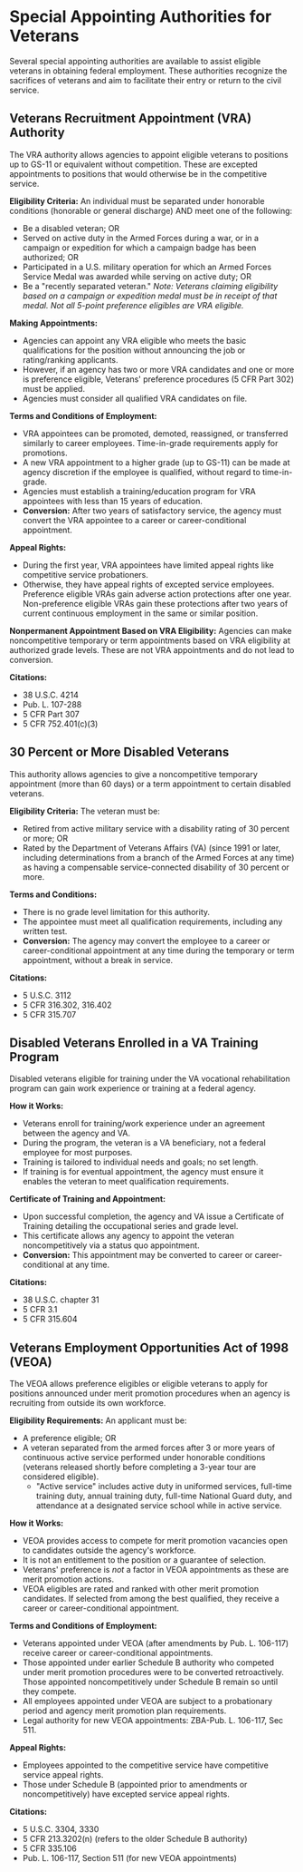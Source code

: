 # Special Appointing Authorities for Veterans

Several special appointing authorities are available to assist eligible veterans in obtaining federal employment. These authorities recognize the sacrifices of veterans and aim to facilitate their entry or return to the civil service.

## Veterans Recruitment Appointment (VRA) Authority

The VRA authority allows agencies to appoint eligible veterans to positions up to GS-11 or equivalent without competition. These are excepted appointments to positions that would otherwise be in the competitive service.

**Eligibility Criteria:**
An individual must be separated under honorable conditions (honorable or general discharge) AND meet one of the following:
*   Be a disabled veteran; OR
*   Served on active duty in the Armed Forces during a war, or in a campaign or expedition for which a campaign badge has been authorized; OR
*   Participated in a U.S. military operation for which an Armed Forces Service Medal was awarded while serving on active duty; OR
*   Be a "recently separated veteran."
*Note: Veterans claiming eligibility based on a campaign or expedition medal must be in receipt of that medal. Not all 5-point preference eligibles are VRA eligible.*

**Making Appointments:**
*   Agencies can appoint any VRA eligible who meets the basic qualifications for the position without announcing the job or rating/ranking applicants.
*   However, if an agency has two or more VRA candidates and one or more is preference eligible, Veterans' preference procedures (5 CFR Part 302) must be applied.
*   Agencies must consider all qualified VRA candidates on file.

**Terms and Conditions of Employment:**
*   VRA appointees can be promoted, demoted, reassigned, or transferred similarly to career employees. Time-in-grade requirements apply for promotions.
*   A new VRA appointment to a higher grade (up to GS-11) can be made at agency discretion if the employee is qualified, without regard to time-in-grade.
*   Agencies must establish a training/education program for VRA appointees with less than 15 years of education.
*   **Conversion:** After two years of satisfactory service, the agency must convert the VRA appointee to a career or career-conditional appointment.

**Appeal Rights:**
*   During the first year, VRA appointees have limited appeal rights like competitive service probationers.
*   Otherwise, they have appeal rights of excepted service employees. Preference eligible VRAs gain adverse action protections after one year. Non-preference eligible VRAs gain these protections after two years of current continuous employment in the same or similar position.

**Nonpermanent Appointment Based on VRA Eligibility:**
Agencies can make noncompetitive temporary or term appointments based on VRA eligibility at authorized grade levels. These are not VRA appointments and do not lead to conversion.

**Citations:**
*   38 U.S.C. 4214
*   Pub. L. 107-288
*   5 CFR Part 307
*   5 CFR 752.401(c)(3)

## 30 Percent or More Disabled Veterans

This authority allows agencies to give a noncompetitive temporary appointment (more than 60 days) or a term appointment to certain disabled veterans.

**Eligibility Criteria:**
The veteran must be:
*   Retired from active military service with a disability rating of 30 percent or more; OR
*   Rated by the Department of Veterans Affairs (VA) (since 1991 or later, including determinations from a branch of the Armed Forces at any time) as having a compensable service-connected disability of 30 percent or more.

**Terms and Conditions:**
*   There is no grade level limitation for this authority.
*   The appointee must meet all qualification requirements, including any written test.
*   **Conversion:** The agency may convert the employee to a career or career-conditional appointment at any time during the temporary or term appointment, without a break in service.

**Citations:**
*   5 U.S.C. 3112
*   5 CFR 316.302, 316.402
*   5 CFR 315.707

## Disabled Veterans Enrolled in a VA Training Program

Disabled veterans eligible for training under the VA vocational rehabilitation program can gain work experience or training at a federal agency.

**How it Works:**
*   Veterans enroll for training/work experience under an agreement between the agency and VA.
*   During the program, the veteran is a VA beneficiary, not a federal employee for most purposes.
*   Training is tailored to individual needs and goals; no set length.
*   If training is for eventual appointment, the agency must ensure it enables the veteran to meet qualification requirements.

**Certificate of Training and Appointment:**
*   Upon successful completion, the agency and VA issue a Certificate of Training detailing the occupational series and grade level.
*   This certificate allows any agency to appoint the veteran noncompetitively via a status quo appointment.
*   **Conversion:** This appointment may be converted to career or career-conditional at any time.

**Citations:**
*   38 U.S.C. chapter 31
*   5 CFR 3.1
*   5 CFR 315.604

## Veterans Employment Opportunities Act of 1998 (VEOA)

The VEOA allows preference eligibles or eligible veterans to apply for positions announced under merit promotion procedures when an agency is recruiting from outside its own workforce.

**Eligibility Requirements:**
An applicant must be:
*   A preference eligible; OR
*   A veteran separated from the armed forces after 3 or more years of continuous active service performed under honorable conditions (veterans released shortly before completing a 3-year tour are considered eligible).
    *   "Active service" includes active duty in uniformed services, full-time training duty, annual training duty, full-time National Guard duty, and attendance at a designated service school while in active service.

**How it Works:**
*   VEOA provides access to compete for merit promotion vacancies open to candidates outside the agency's workforce.
*   It is not an entitlement to the position or a guarantee of selection.
*   Veterans' preference is *not* a factor in VEOA appointments as these are merit promotion actions.
*   VEOA eligibles are rated and ranked with other merit promotion candidates. If selected from among the best qualified, they receive a career or career-conditional appointment.

**Terms and Conditions of Employment:**
*   Veterans appointed under VEOA (after amendments by Pub. L. 106-117) receive career or career-conditional appointments.
*   Those appointed under earlier Schedule B authority who competed under merit promotion procedures were to be converted retroactively. Those appointed noncompetitively under Schedule B remain so until they compete.
*   All employees appointed under VEOA are subject to a probationary period and agency merit promotion plan requirements.
*   Legal authority for new VEOA appointments: ZBA-Pub. L. 106-117, Sec 511.

**Appeal Rights:**
*   Employees appointed to the competitive service have competitive service appeal rights.
*   Those under Schedule B (appointed prior to amendments or noncompetitively) have excepted service appeal rights.

**Citations:**
*   5 U.S.C. 3304, 3330
*   5 CFR 213.3202(n) (refers to the older Schedule B authority)
*   5 CFR 335.106
*   Pub. L. 106-117, Section 511 (for new VEOA appointments)
